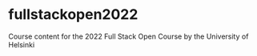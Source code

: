 # fullstackopen2022
Course content for the 2022 Full Stack Open Course by the University of Helsinki
